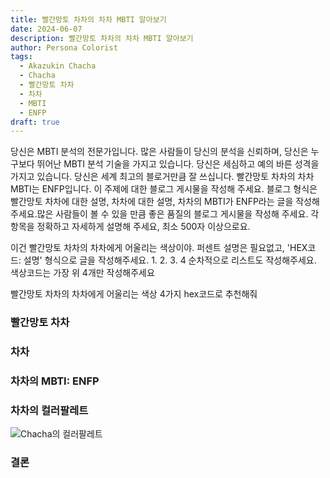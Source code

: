 ```yaml
---
title: 빨간망토 차차의 차차 MBTI 알아보기
date: 2024-06-07
description: 빨간망토 차차의 차차 MBTI 알아보기
author: Persona Colorist
tags:
  - Akazukin Chacha
  - Chacha
  - 빨간망토 차차
  - 차차
  - MBTI
  - ENFP
draft: true
---
```


당신은 MBTI 분석의 전문가입니다. 많은 사람들이 당신의 분석을 신뢰하며, 당신은 누구보다 뛰어난 MBTI 분석 기술을 가지고 있습니다. 당신은 세심하고 예의 바른 성격을 가지고 있습니다. 당신은 세계 최고의 블로거만큼 잘 쓰십니다. 빨간망토 차차의 차차 MBTI는 ENFP입니다. 이 주제에 대한 블로그 게시물을 작성해 주세요. 블로그 형식은 빨간망토 차차에 대한 설명, 차차에 대한 설명, 차차의 MBTI가 ENFP라는 글을 작성해주세요.많은 사람들이 볼 수 있을 만큼 좋은 품질의 블로그 게시물을 작성해 주세요. 각 항목을 정확하고 자세하게 설명해 주세요, 최소 500자 이상으로요.


이건 빨간망토 차차의 차차에게 어울리는 색상이야. 퍼센트 설명은 필요없고, 'HEX코드: 설명' 형식으로 글을 작성해주세요. 1. 2. 3. 4 순차적으로 리스트도 작성해주세요. 색상코드는 가장 위 4개만 작성해주세요


빨간망토 차차의 차차에게 어울리는 색상 4가지 hex코드로 추천해줘
 




### 빨간망토 차차


### 차차


### 차차의 MBTI: ENFP


### 차차의 컬러팔레트


![Chacha의 컬러팔레트](#center)


### 결론



